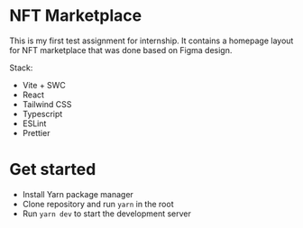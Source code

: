# NFT Marketplace

This is my first test assignment for internship.
It contains a homepage layout for NFT marketplace that was done based on Figma design.

Stack:
- Vite + SWC
- React
- Tailwind CSS
- Typescript
- ESLint
- Prettier

# Get started

- Install Yarn package manager
- Clone repository and run `yarn` in the root
- Run `yarn dev` to start the development server
